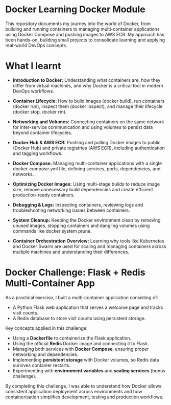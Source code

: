 # Docker Learning Docker Module

This repository documents my journey into the world of Docker, from building and running containers to managing multi-container applications using Docker Compose and pushing images to AWS ECR. My approach has been hands-on, building small projects to consolidate learning and applying real-world DevOps concepts.

# What I learnt
- **Introduction to Docker:** Understanding what containers are, how they differ from virtual machines, and why Docker is a critical tool in modern DevOps workflows.

- **Container Lifecycle:** How to build images (docker build), run containers (docker run), inspect them (docker inspect), and manage their lifecycle (docker stop, docker rm).

- **Networking and Volumes:** Connecting containers on the same network for inter-service communication and using volumes to persist data beyond container lifecycles.

- **Docker Hub & AWS ECR:** Pushing and pulling Docker images to public (Docker Hub) and private registries (AWS ECR), including authentication and tagging workflows.

- **Docker Compose:** Managing multi-container applications with a single docker-compose.yml file, defining services, ports, dependencies, and networks.

- **Optimizing Docker Images:** Using multi-stage builds to reduce image size, remove unnecessary build dependencies and create efficient production-ready containers.

- **Debugging & Logs:** Inspecting containers, reviewing logs and troubleshooting networking issues between containers.

- **System Cleanup:** Keeping the Docker environment clean by removing unused images, stopping containers and dangling volumes using commands like docker system prune.

- **Container Orchestration Overview:** Learning why tools like Kubernetes and Docker Swarm are used for scaling and managing containers across multiple machines and understanding their differences.

# Docker Challenge: Flask + Redis Multi-Container App

As a practical exercise, I built a multi-container application consisting of:

- A Python Flask web application that serves a welcome page and tracks visit counts.
- A Redis database to store visit counts using persistent storage.

Key concepts applied in this challenge:

- Using a **Dockerfile** to containerize the Flask application.
- Using the official **Redis** Docker image and connecting it to Flask.
- Managing both services with **Docker Compose**, ensuring proper networking and dependencies.
- Implementing **persistent storage** with Docker volumes, so Redis data survives container restarts.
- Experimenting with **environment variables** and **scaling services** (bonus challenge).

By completing this challenge, I was able to understand how Docker allows consistent application deployment across environments and how containerisation simplifies development, testing and production workflows.